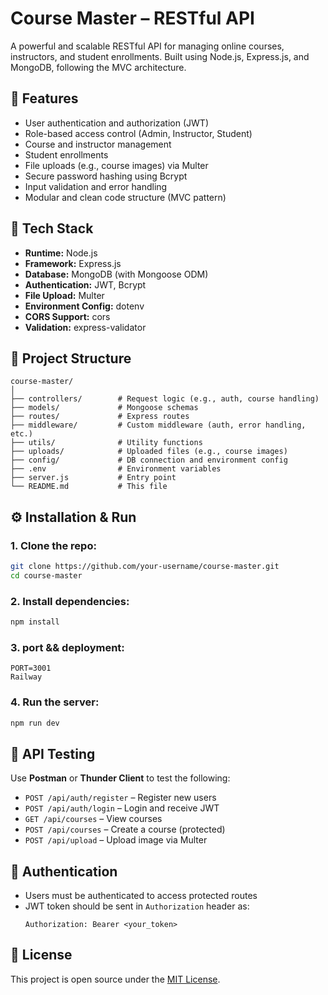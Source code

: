 # Course Master – RESTful API

A powerful and scalable RESTful API for managing online courses, instructors, and student enrollments. Built using Node.js, Express.js, and MongoDB, following the MVC architecture.

## 🚀 Features
- User authentication and authorization (JWT)
- Role-based access control (Admin, Instructor, Student)
- Course and instructor management
- Student enrollments
- File uploads (e.g., course images) via Multer
- Secure password hashing using Bcrypt
- Input validation and error handling
- Modular and clean code structure (MVC pattern)

## 🧰 Tech Stack
- **Runtime:** Node.js  
- **Framework:** Express.js  
- **Database:** MongoDB (with Mongoose ODM)  
- **Authentication:** JWT, Bcrypt  
- **File Upload:** Multer  
- **Environment Config:** dotenv  
- **CORS Support:** cors  
- **Validation:** express-validator  

## 📁 Project Structure
```
course-master/
│
├── controllers/        # Request logic (e.g., auth, course handling)
├── models/             # Mongoose schemas
├── routes/             # Express routes
├── middleware/         # Custom middleware (auth, error handling, etc.)
├── utils/              # Utility functions
├── uploads/            # Uploaded files (e.g., course images)
├── config/             # DB connection and environment config
├── .env                # Environment variables
├── server.js           # Entry point
└── README.md           # This file
```

## ⚙️ Installation & Run

### 1. Clone the repo:
```bash
git clone https://github.com/your-username/course-master.git
cd course-master
```

### 2. Install dependencies:
```bash
npm install
```

### 3. port && deployment:
```env
PORT=3001
Railway
```

### 4. Run the server:
```bash
npm run dev
```

## 🧪 API Testing
Use **Postman** or **Thunder Client** to test the following:
- `POST /api/auth/register` – Register new users  
- `POST /api/auth/login` – Login and receive JWT  
- `GET /api/courses` – View courses  
- `POST /api/courses` – Create a course (protected)  
- `POST /api/upload` – Upload image via Multer  

## 🔐 Authentication
- Users must be authenticated to access protected routes
- JWT token should be sent in `Authorization` header as:  
  ```
  Authorization: Bearer <your_token>
  ```

## 📄 License
This project is open source under the [MIT License](LICENSE).
